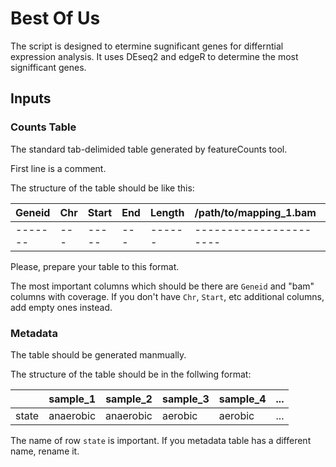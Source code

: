 # Best Of Us
The script is designed to etermine sugnificant genes for differntial expression analysis.
It uses DEseq2 and edgeR to determine the most signifficant genes.

## Inputs

### Counts Table

The standard tab-delimided table generated by featureCounts tool.

First line is a comment.

The structure of the table should be like this:

| Geneid  | Chr | Start | End | Length | /path/to/mapping_1.bam | /path/to/mapping_2.bam
| ------- | --- | ----- | --- | ------ | ---------------------- | ----------------------
| ------- | --- | ----- | --- | ------ | ---------------------- | ----------------------

Please, prepare your table to this format.

The most important columns which should be there are `Geneid` and "bam" columns with coverage.
If you don't have `Chr`, `Start`, etc additional columns, add empty ones instead.

### Metadata

The table should be generated manmually.

The structure of the table should be in the follwing format:

|  | sample_1  | sample_2   | sample_3 | sample_4 | ...
| - | -  | - | - | - | -
| state | anaerobic | anaerobic  | aerobic  | aerobic | ...

The name of row `state` is important. If you metadata table has a different name, rename it.
